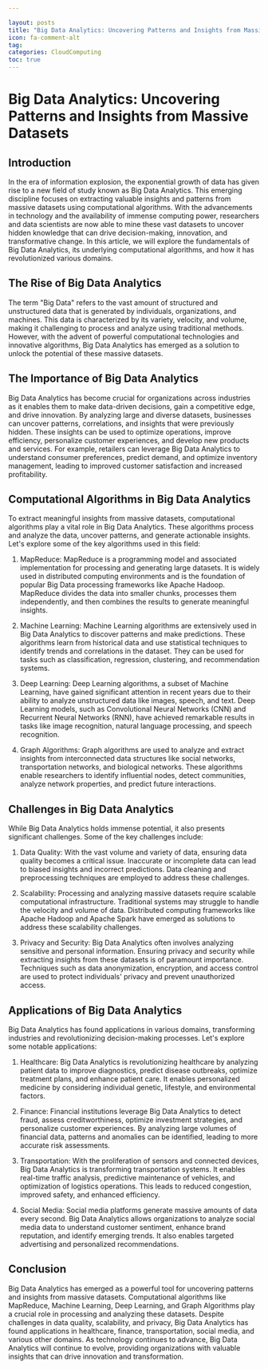 ```yaml
---

layout: posts
title: "Big Data Analytics: Uncovering Patterns and Insights from Massive Datasets"
icon: fa-comment-alt
tag:      
categories: CloudComputing
toc: true
---
```




# Big Data Analytics: Uncovering Patterns and Insights from Massive Datasets

## Introduction

In the era of information explosion, the exponential growth of data has given rise to a new field of study known as Big Data Analytics. This emerging discipline focuses on extracting valuable insights and patterns from massive datasets using computational algorithms. With the advancements in technology and the availability of immense computing power, researchers and data scientists are now able to mine these vast datasets to uncover hidden knowledge that can drive decision-making, innovation, and transformative change. In this article, we will explore the fundamentals of Big Data Analytics, its underlying computational algorithms, and how it has revolutionized various domains.

## The Rise of Big Data Analytics

The term "Big Data" refers to the vast amount of structured and unstructured data that is generated by individuals, organizations, and machines. This data is characterized by its variety, velocity, and volume, making it challenging to process and analyze using traditional methods. However, with the advent of powerful computational technologies and innovative algorithms, Big Data Analytics has emerged as a solution to unlock the potential of these massive datasets.

## The Importance of Big Data Analytics

Big Data Analytics has become crucial for organizations across industries as it enables them to make data-driven decisions, gain a competitive edge, and drive innovation. By analyzing large and diverse datasets, businesses can uncover patterns, correlations, and insights that were previously hidden. These insights can be used to optimize operations, improve efficiency, personalize customer experiences, and develop new products and services. For example, retailers can leverage Big Data Analytics to understand consumer preferences, predict demand, and optimize inventory management, leading to improved customer satisfaction and increased profitability.

## Computational Algorithms in Big Data Analytics

To extract meaningful insights from massive datasets, computational algorithms play a vital role in Big Data Analytics. These algorithms process and analyze the data, uncover patterns, and generate actionable insights. Let's explore some of the key algorithms used in this field:

1. MapReduce: MapReduce is a programming model and associated implementation for processing and generating large datasets. It is widely used in distributed computing environments and is the foundation of popular Big Data processing frameworks like Apache Hadoop. MapReduce divides the data into smaller chunks, processes them independently, and then combines the results to generate meaningful insights.

2. Machine Learning: Machine Learning algorithms are extensively used in Big Data Analytics to discover patterns and make predictions. These algorithms learn from historical data and use statistical techniques to identify trends and correlations in the dataset. They can be used for tasks such as classification, regression, clustering, and recommendation systems.

3. Deep Learning: Deep Learning algorithms, a subset of Machine Learning, have gained significant attention in recent years due to their ability to analyze unstructured data like images, speech, and text. Deep Learning models, such as Convolutional Neural Networks (CNN) and Recurrent Neural Networks (RNN), have achieved remarkable results in tasks like image recognition, natural language processing, and speech recognition.

4. Graph Algorithms: Graph algorithms are used to analyze and extract insights from interconnected data structures like social networks, transportation networks, and biological networks. These algorithms enable researchers to identify influential nodes, detect communities, analyze network properties, and predict future interactions.

## Challenges in Big Data Analytics

While Big Data Analytics holds immense potential, it also presents significant challenges. Some of the key challenges include:

1. Data Quality: With the vast volume and variety of data, ensuring data quality becomes a critical issue. Inaccurate or incomplete data can lead to biased insights and incorrect predictions. Data cleaning and preprocessing techniques are employed to address these challenges.

2. Scalability: Processing and analyzing massive datasets require scalable computational infrastructure. Traditional systems may struggle to handle the velocity and volume of data. Distributed computing frameworks like Apache Hadoop and Apache Spark have emerged as solutions to address these scalability challenges.

3. Privacy and Security: Big Data Analytics often involves analyzing sensitive and personal information. Ensuring privacy and security while extracting insights from these datasets is of paramount importance. Techniques such as data anonymization, encryption, and access control are used to protect individuals' privacy and prevent unauthorized access.

## Applications of Big Data Analytics

Big Data Analytics has found applications in various domains, transforming industries and revolutionizing decision-making processes. Let's explore some notable applications:

1. Healthcare: Big Data Analytics is revolutionizing healthcare by analyzing patient data to improve diagnostics, predict disease outbreaks, optimize treatment plans, and enhance patient care. It enables personalized medicine by considering individual genetic, lifestyle, and environmental factors.

2. Finance: Financial institutions leverage Big Data Analytics to detect fraud, assess creditworthiness, optimize investment strategies, and personalize customer experiences. By analyzing large volumes of financial data, patterns and anomalies can be identified, leading to more accurate risk assessments.

3. Transportation: With the proliferation of sensors and connected devices, Big Data Analytics is transforming transportation systems. It enables real-time traffic analysis, predictive maintenance of vehicles, and optimization of logistics operations. This leads to reduced congestion, improved safety, and enhanced efficiency.

4. Social Media: Social media platforms generate massive amounts of data every second. Big Data Analytics allows organizations to analyze social media data to understand customer sentiment, enhance brand reputation, and identify emerging trends. It also enables targeted advertising and personalized recommendations.

## Conclusion

Big Data Analytics has emerged as a powerful tool for uncovering patterns and insights from massive datasets. Computational algorithms like MapReduce, Machine Learning, Deep Learning, and Graph Algorithms play a crucial role in processing and analyzing these datasets. Despite challenges in data quality, scalability, and privacy, Big Data Analytics has found applications in healthcare, finance, transportation, social media, and various other domains. As technology continues to advance, Big Data Analytics will continue to evolve, providing organizations with valuable insights that can drive innovation and transformation.